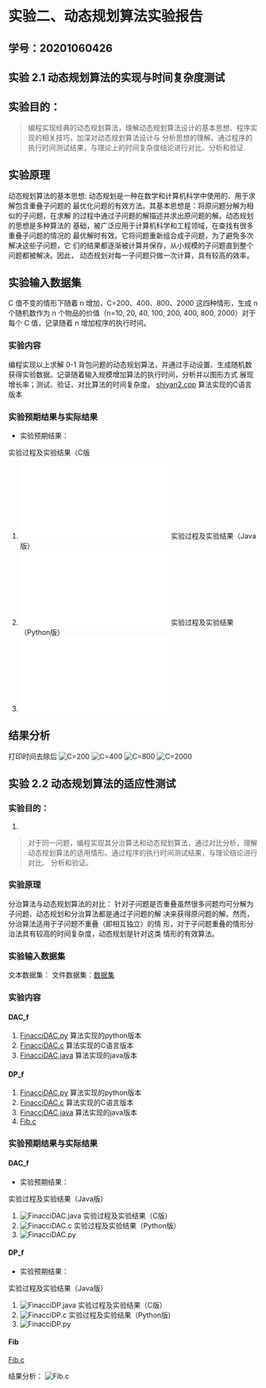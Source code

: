 # 实验二、动态规划算法实验报告

## 学号：20201060426

## 实验 2.1 动态规划算法的实现与时间复杂度测试

## 实验目的：

>编程实现经典的动态规划算法，理解动态规划算法设计的基本思想、程序实现的相关技巧，加深对动态规划算法设计与
>分析思想的理解。通过程序的执行时间测试结果，与理论上的时间复杂度结论进行对比、分析和验证.

## 实验原理

动态规划算法的基本思想:
   动态规划是一种在数学和计算机科学中使用的、用于求解包含重叠子问题的
最优化问题的有效方法。其基本思想是：将原问题分解为相似的子问题，在求解
的过程中通过子问题的解描述并求出原问题的解。动态规划的思想是多种算法的
基础，被广泛应用于计算机科学和工程领域，在查找有很多重叠子问题的情况的
最优解时有效。它将问题重新组合成子问题，为了避免多次解决这些子问题，它
们的结果都逐渐被计算并保存，从小规模的子问题直到整个问题都被解决。因此，
动态规划对每一子问题只做一次计算，具有较高的效率。

## 实验输入数据集

C 值不变的情形下随着 n 增加，C=200、400、800、2000 这四种情形，生成 n 个随机数作为 n 个物品的价值（n=10, 20, 40, 100, 200, 400, 800, 2000）对于每个 C 值，记录随着 n 增加程序的执行时间。

### 实验内容

编程实现以上求解 0-1 背包问题的动态规划算法，并通过手动设置、生成随机数获得实验数据。记录随着输入规模增加算法的执行时间，分析并以图形方式 展现增长率；测试、验证、对比算法的时间复杂度。
[shiyan2.cpp](shiyan2.cpp) 算法实现的C语言版本

### 实验预期结果与实际结果
+ 实验预期结果：

实验过程及实验结果（C版
1. ![knapsackDP.c](./KnapsackDP/KnapsackDP.c)
实验过程及实验结果（Java版）
2. ![knapsackDP.java](./KnapsackDP/KnapsackDP.java)
实验过程及实验结果（Python版）
3. ![knapsackDP.py](./KnapsackDP/KnapsackDP.py)


## 结果分析
打印时间去除后
![C=200](./data_2/images_2/Knapsackdp/c2.png)
![C=400](./data_2/images_2/Knapsackdp/c4.png)
![C=800](./data_2/images_2/Knapsackdp/c8.png)
![C=2000](./data_2/images_2/Knapsackdp/c20.png)


## 实验 2.2 动态规划算法的适应性测试

### 实验目的：

1. 
>对于同一问题，编程实现其分治算法和动态规划算法，通过对比分析，理解
>动态规划算法的适用情形。通过程序的执行时间测试结果，与理论结论进行对比、
>分析和验证。

### 实验原理
分治算法与动态规划算法的对比：
   针对子问题是否重叠虽然很多问题均可分解为子问题、动态规划和分治算法都是通过子问题的解
决来获得原问题的解。然而，分治算法适用于子问题不重叠（即相互独立）的情
形，对于子问题重叠的情形分治法具有较高的时间复杂度，动态规划是针对这类
情形的有效算法。

### 实验输入数据集

文本数据集：
文件数据集：[数据集](./data_2/list.txt)

### 实验内容

#### DAC_f
1. [FinacciDAC.py](./Fibonacci/Divide/FibnacciDAC.py) 算法实现的python版本
2. [FinacciDAC.c](./Fibonacci/Divide/FibnacciDAC.c) 算法实现的C语言版本
3. [FinacciDAC.java](./Fibonacci/Divide/FibnacciDAC.java) 算法实现的java版本

#### DP_f
1. [FinacciDAC.py](./Fibonacci/Dynamic/FibonacciDP.py) 算法实现的python版本
2. [FinacciDAC.c](./Fibonacci/Dynamic/FibonacciDP.c) 算法实现的C语言版本
3. [FinacciDAC.java](./Fibonacci/Dynamic/FibonacciDP.java) 算法实现的java版本
4. [Fib.c](./Fib.c)

### 实验预期结果与实际结果

#### DAC_f
+ 实验预期结果：

实验过程及实验结果（Java版）
1. ![FinacciDAC.java](./data_2/images_2/DivideI/dfj.png)
实验过程及实验结果（C版）
2. ![FinacciDAC.c](./data_2/images_2/DivideI/dfc.png)
实验过程及实验结果（Python版）
3. ![FinacciDAC.py](./data_2/images_2/DivideI/dfp.png)
#### DP_f
+  实验预期结果：

实验过程及实验结果（Java版）
1. ![FinacciDP.java](./data_2/images_2/DynamicI/dpj.png)
实验过程及实验结果（C版）
2. ![FinacciDP.c](./data_2/images_2/DynamicI/dpc.png)
实验过程及实验结果（Python版)
3. ![FinacciDP.py](./data_2/images_2/DynamicI/dpp.png)

#### Fib
[Fib.c](./data_2/DynamicI/fibc.png)

结果分析：
![Fib.c](./data_2/images_2/DivideI/fdpc.png)
